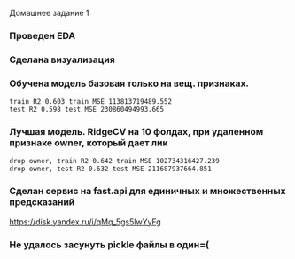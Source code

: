 Домашнее задание 1

### Проведен EDA
### Cделана визуализация
### Обучена модель базовая только на вещ. признаках.

    train R2 0.603 train MSE 113813719489.552
    test R2 0.598 test MSE 230860494993.665

### Лучшая модель. RidgeCV на 10 фолдах, при удаленном признаке owner, который дает лик
    drop owner, train R2 0.642 train MSE 102734316427.239
    drop owner, test R2 0.632 test MSE 211687937664.851

### Сделан сервис на fast.api для единичных и множественных предсказаний
https://disk.yandex.ru/i/qMq_5gs5lwYyFg

### Не удалось засунуть pickle файлы в один=(